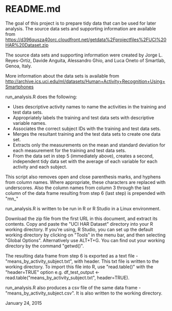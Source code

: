 # README.md

The goal of this project is to prepare tidy data that can be used for later analysis. The source data sets and supporting information are available from https://d396qusza40orc.cloudfront.net/getdata%2Fprojectfiles%2FUCI%20HAR%20Dataset.zip 

The source data sets and supporting information were created by Jorge L. Reyes-Ortiz, Davide Anguita, Alessandro Ghio, and Luca Oneto of Smartlab, Genoa, Italy.

More information about the data sets is available from http://archive.ics.uci.edu/ml/datasets/Human+Activity+Recognition+Using+Smartphones

run_analysis.R does the following:

* Uses descriptive activity names to name the activities in the training and test data sets.
* Appropriately labels the training and test data sets with descriptive variable names.
* Associates the correct subject IDs with the training and test data sets.
* Merges the resultant training and the test data sets to create one data set. 
* Extracts only the measurements on the mean and standard deviation for each measurement for the training and test data sets.
* From the data set in step 5 (immediately above), creates a second, independent tidy data set with the average of each variable for each activity and each subject.

This script also removes open and close parenthesis marks, and hyphens from column names. Where appropriate, these characters are replaced with underscores. Also the column names from column 3 through the last column of the data frame resulting from step 6 (last step) is prepended with "mn_"

run_analysis.R is written to be run in R or R Studio in a Linux environment.

Download the zip file from the first URL in this document, and extract its contents. Copy and paste the "UCI HAR Dataset" directory into your R working directory. 
If you're using, R Studio, you can set up the default working directory by clicking on "Tools" in the menu bar, and then selecting "Global Options". Alternatively use ALT+T+G.
You can find out your working directory by the command "getwd()". 

The resulting data frame from step 6 is exported as a text file - "means_by_activity_subject.txt", with header. This txt file is written to the working directory. 
To import this file into R, use "read.table()" with the "header=TRUE" option e.g. df_test_output <- read.table("means_by_activity_subject.txt", header=TRUE).

run_analysis.R also produces a csv file of the same data frame - "means_by_activity_subject.csv". It is also written to the working directory.

January 24, 2015
